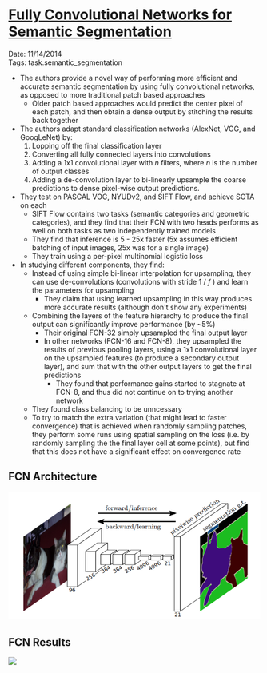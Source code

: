 # [Fully Convolutional Networks for Semantic Segmentation](https://arxiv.org/abs/1411.4038)

Date: 11/14/2014  
Tags: task.semantic_segmentation

- The authors provide a novel way of performing more efficient and accurate semantic segmentation by using fully convolutional networks, as opposed to more traditional patch based approaches
    - Older patch based approaches would predict the center pixel of each patch, and then obtain a dense output by stitching the results back together
- The authors adapt standard classification networks  (AlexNet, VGG, and GoogLeNet) by:
    1. Lopping off the final classification layer
    2. Converting all fully connected layers into convolutions
    3. Adding a 1x1 convolutional layer with $n$ filters, where $n$ is the number of output classes
    4. Adding a de-convolution layer to bi-linearly upsample the coarse predictions to dense pixel-wise output predictions.
- They test on PASCAL VOC, NYUDv2, and SIFT Flow, and achieve SOTA on each
    - SIFT Flow contains two tasks (semantic categories and geometric categories), and they find that their FCN with two heads performs as well on both tasks as two independently trained models
    - They find that inference is 5 - 25x faster (5x assumes efficient batching of input images, 25x was for a single image)
    - They train using a per-pixel multinomial logistic loss
- In studying different components, they find:
    - Instead of using simple bi-linear interpolation for upsampling, they can use de-convolutions (convolutions with stride 1 / $f$ ) and learn the parameters for upsampling
        - They claim that using learned upsampling in this way produces more accurate results (although don't show any experiments)
   - Combining the layers of the feature hierarchy to produce the final output can significantly improve performance (by ~5%)
       - Their original FCN-32 simply upsampled the final output layer
       - In other networks (FCN-16 and FCN-8), they upsampled the results of previous pooling layers, using a 1x1 convolutional layer on the upsampled features (to produce a secondary output layer), and sum that with the other output layers to get the final predictions
            - They found that performance gains started to stagnate at FCN-8, and thus did not continue on to trying another network
  - They found class balancing to be unncessary
  - To try to match the extra variation (that might lead to faster convergence) that is achieved when randomly sampling patches, they perform some runs using spatial sampling on the loss (i.e. by randomly sampling the the final layer cell at some points), but find that this does not have a significant effect on convergence rate

## FCN Architecture

![](./images/fcn_architecture.png)

## FCN Results

![](./images_fcn_results.png)
